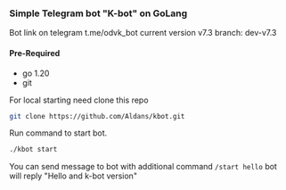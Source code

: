 
### Simple Telegram bot "K-bot" on GoLang

Bot link on telegram t.me/odvk_bot 
current version v7.3
branch: dev-v7.3

#### Pre-Required 

 - go 1.20
 - git
 
For local starting need clone this repo 

```sh
git clone https://github.com/Aldans/kbot.git
```

Run command to start bot.

```sh
./kbot start
```

You can send message to bot with additional command `/start hello` bot will reply "Hello and k-bot version"
